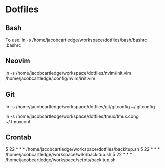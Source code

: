 # Dotfiles
## Bash
To use: ln -s /home/jacobcartledge/workspace/dotfiles/bash/bashrc .bashrc

## Neovim
ln -s /home/jacobcartledge/workspace/dotfiles/nvim/init.vim /home/jacobcartledge/.config/nvim/init.vim

## Git
ln -s /home/jacobcartledge/workspace/dotfiles/git/gitconfig ~/.gitconfig

ln -s /home/jacobcartledge/workspace/dotfiles/tmux/tmux.cong ~/.tmuxconf





## Crontab
5 22 * * * /home/jacobcartledge/workspace/dotfiles/backitup.sh
5 22 * * * /home/jacobcartledge/workspace/wiki/backitup.sh
5 22 * * * /home/jacobcartledge/workspace/scipts/backitup.sh


